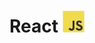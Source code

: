 # React <img src="https://raw.githubusercontent.com/devicons/devicon/master/icons/javascript/javascript-original.svg" alt="javascript" width="35" height="35"/>
